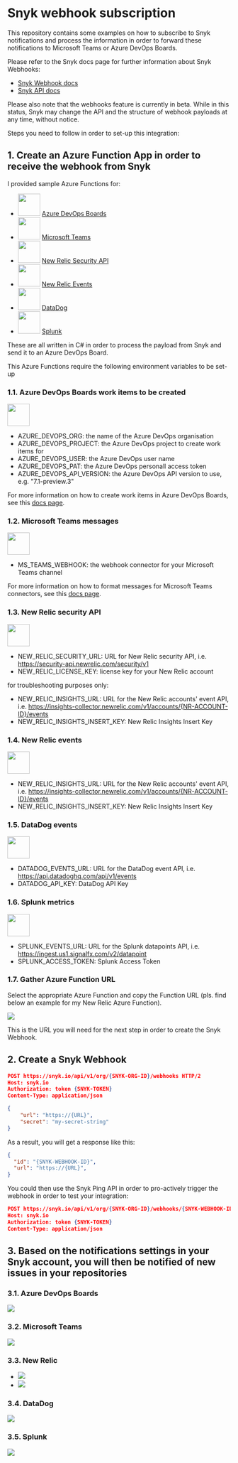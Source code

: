 # Snyk webhook subscription

This repository contains some examples on how to subscribe to Snyk notifications and process the information in order to forward these notifications to Microsoft Teams or Azure DevOps Boards.

Please refer to the Snyk docs page for further information about Snyk Webhooks:

- [Snyk Webhook docs](https://docs.snyk.io/features/integrations/snyk-webhooks)
- [Snyk API docs](https://snyk.docs.apiary.io/#reference/webhooks)

Please also note that the webhooks feature is currently in beta. While in this status, Snyk may change the API and the structure of webhook payloads at any time, without notice.

Steps you need to follow in order to set-up this integration:

## 1. Create an Azure Function App in order to receive the webhook from Snyk

I provided sample Azure Functions for:

- <img src="azure-devops-boards-logo.png" width="50"> [Azure DevOps Boards](azure-function-azure-boards.cs)
- <img src="microsoft-teams-logo.png" width="50"> [Microsoft Teams](azure-function-microsoft-teams.cs)
- <img src="newrelic-logo.png" width="50"> [New Relic Security API](azure-function-newrelic-security-api.cs)
- <img src="newrelic-logo.png" width="50"> [New Relic Events](azure-function-newrelic.cs)
- <img src="datadog-logo.png" width="50"> [DataDog](azure-function-datadog.cs)
- <img src="splunk-logo.png" width="50"> [Splunk](azure-function-splunk.cs)

These are all written in C# in order to process the payload from Snyk and send it to an Azure DevOps Board.

This Azure Functions require the following environment variables to be set-up

### 1.1. Azure DevOps Boards work items to be created

<img src="azure-devops-boards-logo.png" width="50">

- AZURE_DEVOPS_ORG: the name of the Azure DevOps organisation
- AZURE_DEVOPS_PROJECT: the Azure DevOps project to create work items for
- AZURE_DEVOPS_USER: the Azure DevOps user name
- AZURE_DEVOPS_PAT: the Azure DevOps personall access token
- AZURE_DEVOPS_API_VERSION: the Azure DevOps API version to use, e.g. "7.1-preview.3"

For more information on how to create work items in Azure DevOps Boards, see this [docs page](https://docs.microsoft.com/en-us/rest/api/azure/devops/wit/work-items/create?view=azure-devops-rest-7.1).

### 1.2. Microsoft Teams messages

<img src="microsoft-teams-logo.png" width="50">

- MS_TEAMS_WEBHOOK: the webhook connector for your Microsoft Teams channel

For more information on how to format messages for Microsoft Teams connectors, see this [docs page](https://docs.microsoft.com/en-us/microsoftteams/platform/webhooks-and-connectors/how-to/connectors-using?tabs=cURL).

### 1.3. New Relic security API

<img src="newrelic-logo.png" width="50">

- NEW_RELIC_SECURITY_URL: URL for New Relic security API, i.e. <https://security-api.newrelic.com/security/v1>
- NEW_RELIC_LICENSE_KEY: license key for your New Relic account

for troubleshooting purposes only:

- NEW_RELIC_INSIGHTS_URL: URL for the New Relic accounts' event API, i.e. <https://insights-collector.newrelic.com/v1/accounts/{NR-ACCOUNT-ID}/events>
- NEW_RELIC_INSIGHTS_INSERT_KEY: New Relic Insights Insert Key

### 1.4. New Relic events

<img src="newrelic-logo.png" width="50">

- NEW_RELIC_INSIGHTS_URL: URL for the New Relic accounts' event API, i.e. <https://insights-collector.newrelic.com/v1/accounts/{NR-ACCOUNT-ID}/events>
- NEW_RELIC_INSIGHTS_INSERT_KEY: New Relic Insights Insert Key

### 1.5. DataDog events

<img src="datadog-logo.png" width="50">

- DATADOG_EVENTS_URL: URL for the DataDog event API, i.e. <https://api.datadoghq.com/api/v1/events>
- DATADOG_API_KEY: DataDog API Key

### 1.6. Splunk metrics

<img src="splunk-logo.png" width="50">

- SPLUNK_EVENTS_URL: URL for the Splunk datapoints API, i.e. <https://ingest.us1.signalfx.com/v2/datapoint>
- SPLUNK_ACCESS_TOKEN: Splunk Access Token

### 1.7. Gather Azure Function URL

Select the appropriate Azure Function and copy the Function URL (pls. find below an example for my New Relic Azure Function).

![](azure-function-url.png)

This is the URL you will need for the next step in order to create the Snyk Webhook.

## 2. Create a Snyk Webhook

```json
POST https://snyk.io/api/v1/org/{SNYK-ORG-ID}/webhooks HTTP/2
Host: snyk.io
Authorization: token {SNYK-TOKEN}
Content-Type: application/json

{
    "url": "https://{URL}",
    "secret": "my-secret-string"
}
```

As a result, you will get a response like this:

```json
{
  "id": "{SNYK-WEBHOOK-ID}",
  "url": "https://{URL}",
}
```

You could then use the Snyk Ping API in order to pro-actively trigger the webhook in order to test your integration:

```json
POST https://snyk.io/api/v1/org/{SNYK-ORG-ID}/webhooks/{SNYK-WEBHOOK-ID}/ping HTTP/2
Host: snyk.io
Authorization: token {SNYK-TOKEN}
Content-Type: application/json
```

## 3. Based on the notifications settings in your Snyk account, you will then be notified of new issues in your repositories

### 3.1. Azure DevOps Boards

![](azure-devops-boards-dashboard.png)

### 3.2. Microsoft Teams

![](microsoft-teams-dashboard.png)

### 3.3. New Relic

- ![](newrelic-dashboard.png)
- ![](newrelic-dashboard-custom.png)

### 3.4. DataDog

![](datadog-dashboard.png)

### 3.5. Splunk

![](splunk-dashboard.png)
